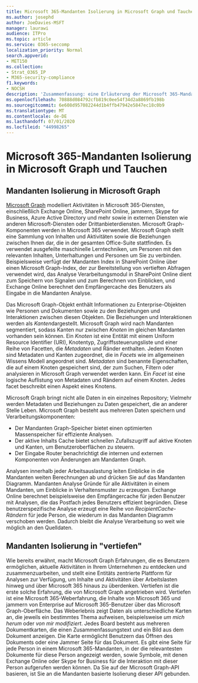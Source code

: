 ```yaml
---
title: Microsoft 365-Mandanten Isolierung in Microsoft Graph und Tauchen
ms.author: josephd
author: JoeDavies-MSFT
manager: laurawi
audience: ITPro
ms.topic: article
ms.service: O365-seccomp
localization_priority: Normal
search.appverid:
- MET150
ms.collection:
- Strat_O365_IP
- M365-security-compliance
f1.keywords:
- NOCSH
description: 'Zusammenfassung: eine Erläuterung der Microsoft 365-Mandanten Isolierung in Microsoft Graph und in "vertiefen".'
ms.openlocfilehash: 70888d084792cfb819c0ee54f34d2a8869fb198b
ms.sourcegitcommit: 6e608d957082244d1b4ffb47942e5847ec18c0b9
ms.translationtype: MT
ms.contentlocale: de-DE
ms.lasthandoff: 07/01/2020
ms.locfileid: "44998265"
---
```

# <a name="microsoft-365-tenant-isolation-in-the-microsoft-graph-and-delve"></a>Microsoft 365-Mandanten Isolierung in Microsoft Graph und Tauchen

## <a name="tenant-isolation-in-the-microsoft-graph"></a>Mandanten Isolierung in Microsoft Graph

[Microsoft Graph](https://developer.microsoft.com/graph) modelliert Aktivitäten in Microsoft 365-Diensten, einschließlich Exchange Online, SharePoint Online, jammern, Skype for Business, Azure Active Directory und mehr sowie in externen Diensten wie anderen Microsoft-Diensten oder Drittanbieterdiensten. Microsoft Graph-Komponenten werden in Microsoft 365 verwendet. Microsoft Graph stellt eine Sammlung von Inhalten und Aktivitäten sowie die Beziehungen zwischen Ihnen dar, die in der gesamten Office-Suite stattfinden. Es verwendet ausgefeilte maschinelle Lerntechniken, um Personen mit den relevanten Inhalten, Unterhaltungen und Personen um Sie zu verbinden. Beispielsweise verfügt der Mandanten Index in SharePoint Online über einen Microsoft Graph-Index, der zur Bereitstellung von vertieften Abfragen verwendet wird, das Analyse Verarbeitungsmodul in SharePoint Online dient zum Speichern von Signalen und zum Berechnen von Einblicken, und Exchange Online berechnet den Empfängercache des Benutzers als Eingabe in die Mandanten Analyse.

Das Microsoft Graph-Objekt enthält Informationen zu Enterprise-Objekten wie Personen und Dokumenten sowie zu den Beziehungen und Interaktionen zwischen diesen Objekten. Die Beziehungen und Interaktionen werden als *Kanten*dargestellt. Microsoft Graph wird nach Mandanten segmentiert, sodass Kanten nur zwischen *Knoten* im gleichen Mandanten vorhanden sein können. Ein *Knoten* ist eine Entität mit einem Uniform Resource Identifier (URI), Knotentyp, Zugriffssteuerungsliste und einer Reihe von Facetten, die *Metadaten* und Ränder enthalten. Jedem Knoten sind Metadaten und Kanten zugeordnet, die in *Facets* wie im allgemeinen Wissens Modell angeordnet sind. *Metadaten* sind benannte Eigenschaften, die auf einem Knoten gespeichert sind, der zum Suchen, Filtern oder analysieren in Microsoft Graph verwendet werden kann. Ein *Facet* ist eine logische Auflistung von Metadaten und Rändern auf einem Knoten. Jedes facet beschreibt einen Aspekt eines Knotens. 

Microsoft Graph bringt nicht alle Daten in ein einzelnes Repository; Vielmehr werden Metadaten und Beziehungen zu Daten gespeichert, die an anderer Stelle Leben. Microsoft Graph besteht aus mehreren Daten speichern und Verarbeitungskomponenten:

- Der Mandanten Graph-Speicher bietet einen optimierten Massenspeicher für effiziente Analysen.
- Der aktive Inhalts Cache bietet schnellen Zufallszugriff auf aktive Knoten und Kanten, um Benutzeroberflächen zu steuern.
- Der Eingabe Router benachrichtigt die internen und externen Komponenten von Änderungen am Mandanten Graph.

Analysen innerhalb jeder Arbeitsauslastung leiten Einblicke in die Mandanten weiten Berechnungen ab und drücken Sie auf das Mandanten Diagramm. Mandanten Analyse Gründe für alle Aktivitäten in einem Mandanten, um Einblicke in Verhaltensmuster zu erzeugen. Exchange Online berechnet beispielsweise den Empfängercache für jeden Benutzer mit Analysen, die das Postfach jedes Benutzers effizient begründen. Diese benutzerspezifische Analyse erzeugt eine Reihe von *RecipientCache-Rändern* für jede Person, die wiederum in das Mandanten Diagramm verschoben werden. Dadurch bleibt die Analyse Verarbeitung so weit wie möglich an den Quelldaten.

## <a name="tenant-isolation-in-delve"></a>Mandanten Isolierung in "vertiefen"

Wie bereits erwähnt, macht Microsoft Graph Erfahrungen, die es Benutzern ermöglichen, aktuelle Aktivitäten in Ihrem Unternehmen zu entdecken und zusammenzuarbeiten, und stellt eine Entitäts zentrierte Plattform für Analysen zur Verfügung, um Inhalte und Aktivitäten über Arbeitslasten hinweg und über Microsoft 365 hinaus zu überdenken. Vertiefen ist die erste solche Erfahrung, die von Microsoft Graph angetrieben wird.
Vertiefen ist eine Microsoft 365-Weberfahrung, die Inhalte von Microsoft 365 und jammern von Enterprise auf Microsoft 365-Benutzer über das Microsoft Graph-Oberfläche. Das Weberlebnis zeigt Daten als unterschiedliche Karten an, die jeweils ein bestimmtes Thema aufweisen, beispielsweise *um mich herum* oder *von mir modifiziert*. Jedes Board besteht aus mehreren Dokumentkarten, die einen Zusammenfassungstext und ein Bild aus dem Dokument anzeigen. Die Karte ermöglicht Benutzern das Öffnen des Dokuments oder eine Jammer Seite für das Dokument. Es gibt eine Seite für jede Person in einem Microsoft 365-Mandanten, in der die relevantesten Dokumente für diese Person angezeigt werden, sowie Symbole, mit denen Exchange Online oder Skype for Business für die Interaktion mit dieser Person aufgerufen werden können. Da Sie auf der Microsoft Graph-API basieren, ist Sie an die Mandanten basierte Isolierung dieser API gebunden.